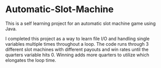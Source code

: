 # Automatic-Slot-Machine
This is a self learning project for an automatic slot machine game using Java.

I completed this project as a way to learn file I/O and handling single variables multiple times throughout a loop.
The code runs through 3 different slot machines with different payouts and win rates until the quarters variable hits 0.
Winning adds more quarters to utilize which elongates the loop time.
